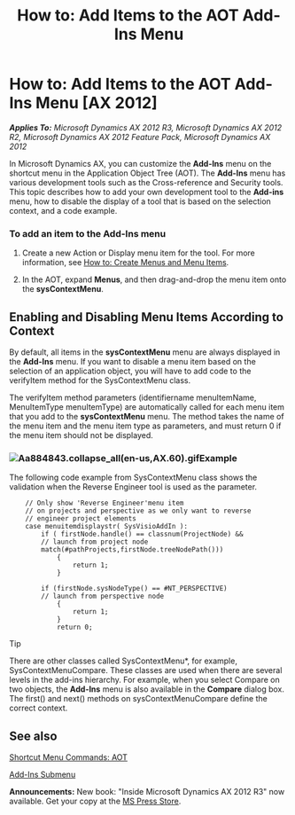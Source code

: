 ﻿---
title: 'How to: Add Items to the AOT Add-Ins Menu'
TOCTitle: 'How to: Add Items to the AOT Add-Ins Menu'
ms:assetid: edf1f81d-5b0a-4779-8b3a-7d5104529b79
ms:mtpsurl: https://msdn.microsoft.com/en-us/library/Aa884843(v=AX.60)
ms:contentKeyID: 35253254
ms.date: 05/18/2015
mtps_version: v=AX.60
---

# How to: Add Items to the AOT Add-Ins Menu [AX 2012]


_**Applies To:** Microsoft Dynamics AX 2012 R3, Microsoft Dynamics AX 2012 R2, Microsoft Dynamics AX 2012 Feature Pack, Microsoft Dynamics AX 2012_

In Microsoft Dynamics AX, you can customize the **Add-Ins** menu on the shortcut menu in the Application Object Tree (AOT). The **Add-Ins** menu has various development tools such as the Cross-reference and Security tools. This topic describes how to add your own development tool to the **Add-ins** menu, how to disable the display of a tool that is based on the selection context, and a code example.

### To add an item to the Add-Ins menu

1.  Create a new Action or Display menu item for the tool. For more information, see [How to: Create Menus and Menu Items](how-to-create-menus-and-menu-items.md).

2.  In the AOT, expand **Menus**, and then drag-and-drop the menu item onto the **sysContextMenu**.

## Enabling and Disabling Menu Items According to Context

By default, all items in the **sysContextMenu** menu are always displayed in the **Add-Ins** menu. If you want to disable a menu item based on the selection of an application object, you will have to add code to the verifyItem method for the SysContextMenu class.

The verifyItem method parameters (identifiername menuItemName, MenuItemType menuItemType) are automatically called for each menu item that you add to the **sysContextMenu** menu. The method takes the name of the menu item and the menu item type as parameters, and must return 0 if the menu item should not be displayed.

### ![Aa884843.collapse\_all(en-us,AX.60).gif](images/Gg863931.collapse_all(en-us,AX.60).gif "Aa884843.collapse_all(en-us,AX.60).gif")Example

The following code example from SysContextMenu class shows the validation when the Reverse Engineer tool is used as the parameter.

``` 
    // Only show 'Reverse Engineer'menu item
    // on projects and perspective as we only want to reverse
    // engineer project elements
    case menuitemdisplaystr( SysVisioAddIn ):
        if ( firstNode.handle() == classnum(ProjectNode) &&
        // launch from project node
        match(#pathProjects,firstNode.treeNodePath()))
            {
                return 1;
            }

        if (firstNode.sysNodeType() == #NT_PERSPECTIVE)
        // launch from perspective node
            {
                return 1;
            }
            return 0;
```


> [!TIP]
> <P>There are other classes called SysContextMenu*, for example, SysContextMenuCompare. These classes are used when there are several levels in the add-ins hierarchy. For example, when you select Compare on two objects, the <STRONG>Add-Ins</STRONG> menu is also available in the <STRONG>Compare</STRONG> dialog box. The first() and next() methods on sysContextMenuCompare define the correct context.</P>



## See also

[Shortcut Menu Commands: AOT](shortcut-menu-commands-aot.md)

[Add-Ins Submenu](add-ins-submenu.md)

  
**Announcements:** New book: "Inside Microsoft Dynamics AX 2012 R3" now available. Get your copy at the [MS Press Store](https://www.microsoftpressstore.com/store/inside-microsoft-dynamics-ax-2012-r3-9780735685109).

